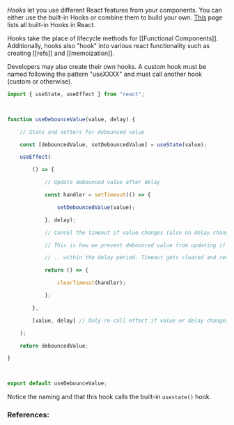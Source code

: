 _Hooks_ let you use different React features from your components. You can either use the built-in Hooks or combine them to build your own. [This](https://react.dev/reference/react) page lists all built-in Hooks in React.

Hooks take the place of lifecycle methods for [[Functional Components]]. Additionally, hooks also "hook" into various react functionality such as creating [[refs]] and [[memoization]].

Developers may also create their own hooks. A custom hook must be named following the pattern "useXXXX" and must call another hook (custom or otherwise).

``` js
import { useState, useEffect } from "react";

  

function useDebounceValue(value, delay) {

    // State and setters for debounced value

    const [debouncedValue, setDebouncedValue] = useState(value);

    useEffect(

        () => {

            // Update debounced value after delay

            const handler = setTimeout(() => {

                setDebouncedValue(value);

            }, delay);

            // Cancel the timeout if value changes (also on delay change or unmount)

            // This is how we prevent debounced value from updating if value is changed ...

            // .. within the delay period. Timeout gets cleared and restarted.

            return () => {

                clearTimeout(handler);

            };

        },

        [value, delay] // Only re-call effect if value or delay changes

    );

    return debouncedValue;

}

  

export default useDebounceValue;
```

Notice the naming and that this hook calls the built-in ```usestate()``` hook.


### References: